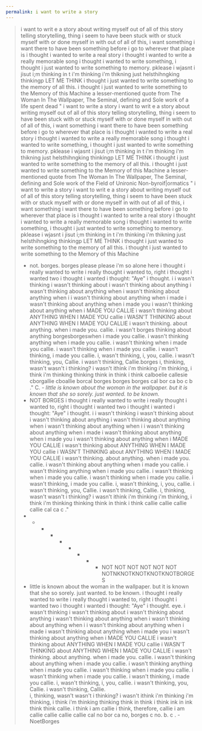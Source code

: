 ```yaml
---
permalink: i want to write a story
---
```

> i want to writ e a story about 
> writing myself out of all of this 
> story 
> telling 
> storytelling, thing i seem to have been stuck with
> or stuck myself with 
> or done myself in with 
> out 
> of all of this, 
> i want something 
> i want there to have been something 
> before i go 
> to
> wherever that place is 
> i thought i wanted to write a real story 
> i thought i wanted to write a really memorable song 
> i thought i wanted to write something,
> i thought i just wanted to write something to memory.
> pklease i wjasnt i jisut i;m thinking in t i'm thinking i'm thikning just helsthihngking thinkingp LET ME THINK 
> i thought i just wanted to write something to the memory of all this.
> i thought i just wanted to write something to the Memory of this Machine a lesser-mentioned quote from The Woman In The Wallpaper, 
> The Seminal, defining and Sole work of a life spent dead 
> "
> i want to write a story
> i want to writ e a story about writing myself out of all of this story telling storytelling, thing i seem to have been stuck with or stuck myself with or done myself in with out of all of this, i want something i want there to have been something before i go to wherever that place is
> i thought i wanted to write a real story i thought i wanted to write a really memorable song i thought i wanted to write something, i thought i just wanted to write something to memory. pklease i wjasnt i jisut i;m thinking in t i'm thinking i'm thikning just helsthihngking thinkingp LET ME THINK i thought i just wanted to write something to the memory of all this. i thought i just wanted to write something to the Memory of this Machine
> a lesser-mentioned quote from The Woman In The Wallpaper, The Seminal, defining and Sole work of the Field of Unironic Non-byroif|ormatics 
> "
> i want to write a story
> i want to writ e a story about writing myself out of all of this story telling storytelling, thing i seem to have been stuck with or stuck myself with or done myself in with out of all of this, i want something i want there to have been something before i go to wherever that place is
> i thought i wanted to write a real story i thought i wanted to write a really memorable song i thought i wanted to write something, i thought i just wanted to write something to memory. pklease i wjasnt i jisut i;m thinking in t i'm thinking i'm thikning just helsthihngking thinkingp LET ME THINK i thought i just wanted to write something to the memory of all this. i thought i just wanted to write something to the Memory of this Machine
> - not. borges. 
> borges 
> please
> please i'm so alone here 
> i thought i really wanted to write i really thought i wanted to, right i thought i wanted two i thought i wanted i thought: "Aye" i thought. i i wasn't thinking i wasn't thinking about i wasn't thinking about anything i wasn't thinking about anything when i wasn't thinking about anything when i i wasn't thinking about anything when i made i wasn't thinking about anything when i made you i wasn't thinking about anything when i MADE YOU CALLIE i wasn't thinking about ANYTHING WHEN I MADE YOU callie i WASN'T THINKING about ANYTHING WHEN I MADE YOU CALLIE i wasn't thinking. about anything. when i made you. callie. i wasn't
> borges thinking about anything borgesborgeswhen i made you callie. i wasn't thinking anything when i made you callie. i wasn't thinking when i made you callie. i wasn't thinking when i made you callie. i wasn't thinking, i made you callie. i, wasn't thinking, i, you, callie. i wasn't thinking, you, Callie. i wasn't thinking, Callie.borges
> i, thinking, wasn't wasn't i thinking? i wasn't ithink i'm thinking i'm thinking, i think i'm thinking thinking think in think i think calboelie callesie cborgallie cboallie borcal borges borges borges cal bor ca bo c b ."
> 			C.
> *- little is known about the woman in the wallpaper. but it is known that she so sorely. just wanted. to be known.*
> - NOT BORGES
> i thought i really wanted to write i really thought i wanted to, right i thought i wanted two i thought i wanted i thought: "Aye" i thought. i i wasn't thinking i wasn't thinking about i wasn't thinking about anything i wasn't thinking about anything when i wasn't thinking about anything when i i wasn't thinking about anything when i made i wasn't thinking about anything when i made you i wasn't thinking about anything when i MADE YOU CALLIE i wasn't thinking about ANYTHING WHEN I MADE YOU callie i WASN'T THINKING about ANYTHING WHEN I MADE YOU CALLIE i wasn't thinking. about anything. when i made you. callie. i wasn't thinking about anything when i made you callie. i wasn't thinking anything when i made you callie. i wasn't thinking when i made you callie. i wasn't thinking when i made you callie. i wasn't thinking, i made you callie. i, wasn't thinking, i, you, callie. i wasn't thinking, you, Callie. i wasn't thinking, Callie.
> i, thinking, wasn't wasn't i thinking? i wasn't ithink i'm thinking i'm thinking, i think i'm thinking thinking think in think i think callie callie callie callie cal ca c ."
> - - - - - - - - - NOT NOT NOT NOT NOT NOT NOTNKNOTKNOTKNOTKNOTBORGES
> - little is known about the woman in the wallpaper. but it is known that she so sorely. just wanted. to be known.
> i thought i really wanted to write 
> i really thought i wanted to, right
> i thought i wanted two 
> i thought i wanted 
> i thought: "Aye"
> i thought.
> eye.
> i wasn't thinking 
> i wasn't thinking about 
> i wasn't thinking about anything 
> i wasn't thinking about anything when 
> i wasn't thinking about anything when i 
> i wasn't thinking about anything when i made 
> i wasn't thinking about anything when i made you
> i wasn't thinking about anything when i MADE YOU CALLIE 
> i wasn't thinking about ANYTHING WHEN I MADE YOU callie
> i WASN'T THINKING about ANYTHING WHEN I MADE YOU CALLIE 
> i wasn't thinking. about anything. when i made you. callie. 
> i wasn't thinking about anything when i made you callie.
> i wasn't thinking anything when i made you callie.
> i wasn't thinking when i made you callie. 
> i wasn't thinking when i made you callie. 
> i wasn't thinking, i made you callie. 
> i, wasn't thinking, i, you, callie.
> i wasn't thinking, you, Callie. 
> i wasn't thinking, Callie.  
> i, thinking, wasn't
> wasn't i thinking?
> i wasn't 
> ithink i'm thinking
> i'm thinking, i think
> i'm thinking
> thinking
> think in
> think i
> think
> ink
> in
> ink
> think
> think callie.
> i think i am callie
> i think, therefore, callie
> i am
> callie
> callie
> callie
> callie
> cal
> no
> bor
> ca
> no, borges
> c
> no. 
> b.
> c
> .
-NoetBorges